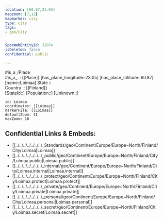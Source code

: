 ```yaml
---
location: [60.87,23.05] 
mapzoom: [7,12] 
mapmarker: city 
type: City
tags:
- geo/City


SpocWebEntityId: 32074
isDeleted: false
confidential: public

---
```

#is_a_/Place  
#is_a_ :: [[Place]] 
[has_place_longitude::23.05] 
[has_place_latitude::60.87] 
[name::Loimaa] 
State ::  
Country :: [[Finland]]  
[StateId::] 
[Population::] 
[Unknown::] 


```leaflet
id: Loimaa
coordinates: [[Loimaa]] 
markerFile: [[Loimaa]] 
defaultZoom: 11 
maxZoom: 18
```


## Confidential Links & Embeds: 
- [[../../../../../../../_Standards/geo/Continent/Europe/Europe~North/Finland/City/Loimaa|Loimaa]] 
- [[../../../../../../../_public/geo/Continent/Europe/Europe~North/Finland/City/Loimaa.public|Loimaa.public]] 
- [[../../../../../../../_internal/geo/Continent/Europe/Europe~North/Finland/City/Loimaa.internal|Loimaa.internal]] 
- [[../../../../../../../_protect/geo/Continent/Europe/Europe~North/Finland/City/Loimaa.protect|Loimaa.protect]] 
- [[../../../../../../../_private/geo/Continent/Europe/Europe~North/Finland/City/Loimaa.private|Loimaa.private]] 
- [[../../../../../../../_personal/geo/Continent/Europe/Europe~North/Finland/City/Loimaa.personal|Loimaa.personal]] 
- [[../../../../../../../_secret/geo/Continent/Europe/Europe~North/Finland/City/Loimaa.secret|Loimaa.secret]] 
